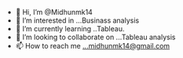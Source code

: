 - 👋 Hi, I’m @Midhunmk14
- 👀 I’m interested in ...Businass analysis
- 🌱 I’m currently learning ..Tableau.
- 💞️ I’m looking to collaborate on ...Tableau analysis
- 📫 How to reach me ...midhunmk14@gmail.com

<!---
Midhunmk14/Midhunmk14 is a ✨ special ✨ repository because its `README.md` (this file) appears on your GitHub profile.
You can click the Preview link to take a look at your changes.
--->

